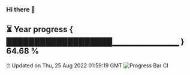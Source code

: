 ### Hi there 👋
⏳ Year progress { ███████████████████▁▁▁▁▁▁▁▁▁▁▁ } 64.68 %
---
⏰ Updated on Thu, 25 Aug 2022 01:59:19 GMT
![Progress Bar CI](https://github.com/liununu/liununu/workflows/Progress%20Bar%20CI/badge.svg)
